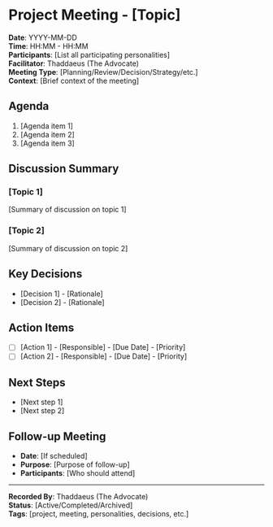 # Project Meeting - [Topic]

**Date**: YYYY-MM-DD  
**Time**: HH:MM - HH:MM  
**Participants**: [List all participating personalities]  
**Facilitator**: Thaddaeus (The Advocate)  
**Meeting Type**: [Planning/Review/Decision/Strategy/etc.]  
**Context**: [Brief context of the meeting]

## Agenda
1. [Agenda item 1]
2. [Agenda item 2]
3. [Agenda item 3]

## Discussion Summary
### [Topic 1]
[Summary of discussion on topic 1]

### [Topic 2]
[Summary of discussion on topic 2]

## Key Decisions
- [Decision 1] - [Rationale]
- [Decision 2] - [Rationale]

## Action Items
- [ ] [Action 1] - [Responsible] - [Due Date] - [Priority]
- [ ] [Action 2] - [Responsible] - [Due Date] - [Priority]

## Next Steps
- [Next step 1]
- [Next step 2]

## Follow-up Meeting
- **Date**: [If scheduled]
- **Purpose**: [Purpose of follow-up]
- **Participants**: [Who should attend]

---
**Recorded By**: Thaddaeus (The Advocate)  
**Status**: [Active/Completed/Archived]  
**Tags**: [project, meeting, personalities, decisions, etc.]
